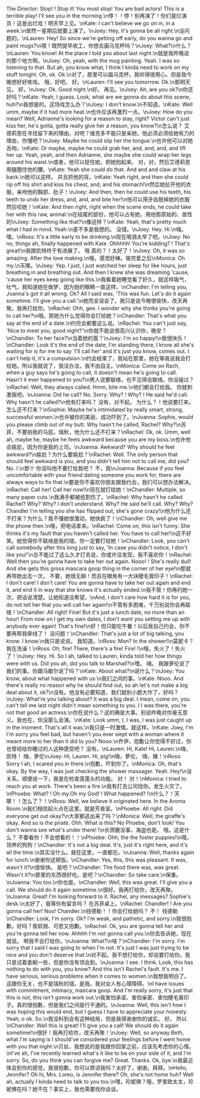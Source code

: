 The Director: Stop! ! Stop it! You must stop! You are bad actors! This is a terrible play! I'll see you in the morning.\n停！！停！别再演了！你们是烂演员！这是出烂戏！明天早上见。\nKate: I can't believe we go on in, in a week.\n居然一星期后就要上演了。\nJoey: Hey, it's gonna be all right.\n没问题的。\nLauren: Hey! So since we're getting off early, do you wanna go and paint mugs?\n喂！既然提早收工，你想去画马克杯吗？\nJoey: What?\n什么？\nLauren: You know! At the place I told you about last night.\n就是我昨晚说的那个地方啊。\nJoey: Oh, yeah, with the mug painting. Yeah. I was so listening to that. But ah, you know what, I think I kinda need to work on my stuff tonight. Oh, ok. Ok.\n对了，那里可以画马克杯。我听得很用心。但是我今晚想好好练戏。 哦，好吧。 好。\nLauren: I'll see you tomorrow. Ok.\n那明天见。 好。\nJoey: Ok. Good night.\n好。 再见。\nJoey: Ah, are you ok?\n你还好吗？\nKate: Yeah, I guess. Look, what are we gonna do about this scene, huh?\n我想是的。这场戏怎么办？\nJoey: I don't know.\n不知道。\nKate: Well umm, maybe if it had more heat.\n也许应该再激烈一点。\nJoey: How do you mean? Well, Adrianne's looking for a reason to stay, right? Victor can't just kiss her, he's gotta, gotta really give her a reason, you know?\n怎么说？ 艾德莉恩在寻找留下来的理由，对吧？维克多不能只是亲她，他必须必须给她有力的理由，你懂吧？\nJoey: Maybe he could slip her the tongue.\n也许他可以对她舌吻。\nKate: Or maybe, maybe he could grab her, and, and, and, and lift her up. Yeah, yeah, and then Adrianne, she maybe she could wrap her legs around his waist.\n或者，他可以捉住她，把她抱起来。 对，对，然后艾德莉恩用腿圈住他的腰。\nKate: Yeah she could do that. And and and claw at his back.\n她可以这样。 并且抓他的背。\nKate: Yeah right, and then she could rip off his shirt and kiss his chest, and, and his stomach!\n然后她扯开他的衣服，亲吻他的胸部、肚子！\nJoey: And then, then he could use his teeth, his teeth to undo her dress, and, and, and bite her!\n他可以用牙齿脱掉她的衣服然后咬她！\nKate: And then right, right when the scene ends, he could take her with this raw, animal.\n在结尾的部份，他可以占有她，用他那原始的、兽性的\nJoey: Something like that?\n像这样？\nKate: Yeah, that's pretty much what I had in mind. Yeah.\n差不多是我想的。 没错。\nJoey: Hey. Hi.\n嗨。 嘿。\nRoss: It's a little early to be drinking.\n现在喝酒太早了吧。\nJoey: No no, things ah, finally happened with Kate. Ohhhhh! You're kidding? ! That's great!\n我跟凯特终于有进展了。 哦 真的？！太好了！\nJoey: Oh, it was so amazing. After the love making.\n哦，感觉好棒。做完爱之后\nMonica: Oh my.\n天哪。\nJoey: Yep. I just, I just watched her sleep for like hours, just breathing in and breathing out. And then I knew she was dreaming 'cause, 'cause her eyes keep going like this.\n我看着她睡觉看了好久，就这样吸气，吐气。我知道她在做梦，因为她的眼睛一直这样。\nChandler: I'm telling you, Joanna's got it all wrong. Ok? All I said was, 'This was fun. Let's do it again sometime. I'll give you a call.'\n她完全误会了。我只是说今晚很愉快，改天再聚。我再打给你。\nRachel: Ohh, gee. I wonder why she thinks you're going to call her?\n哦。那她为什么觉得你会打给她？\nChandler: That's what you say at the end of a date.\n约完会都要这么说。\nRachel: You can't just say, 'Nice to meet you, good night?'\n你就不能说很高兴认识你，晚安？\nChandler: To her face?\n当着她的面？\nJoey: I'm so happy!\n我很快乐！\nChandler: Look it's the end of the date, I'm standing there, I know all she's waiting for is for me to say 'I'll call her' and it's just you know, comes out. I can't help it, it's a compulsion.\n约会结束了，我站在那里，她在等我说我会打给她。所以我就说了，我没办法，我不由自主。\nMonica: Come on Rach, when a guy says he's going to call, it doesn't mean he's going to call. Hasn't it ever happened to you?\n男人说要联络，也不见得会联络。你没碰过？\nRachel: Well, they always called. Hmm, bite me.\n他们都会打给我。 你就刺激我吧。\nJoanna: Did he call? No. Sorry. Why? ! Why? ! He said he'd call. Why hasn't he called?\n他有打来吗？ 没有，对不起。 为什么？！他说要打来。怎么还不打来？\nSophie: Maybe he's intimidated by really smart, strong, successful women.\n也许被你的美丽、成功吓到了。\nJoanna: Sophie, would you please climb out of my butt. Why hasn't he called, Rachel? Why?\n苏菲，不要拍我的马屁。瑞秋，他为什么还不打来？\nRachel: Ok, ok. Umm, well ah, maybe he, maybe he feels awkward because you are my boss.\n也许他会尴尬，因为你是我的上司。\nJoanna: Awkward? Why should he feel awkward?\n尴尬？为什么要尴尬？\nRachel: Well. The only person that should feel awkward is you, and you didn't tell him not to call me, did you? No. I.\n那个 你没叫他不要打给我吧？ 不，我\nJoanna: Because if you feel uncomfortable with your friend dating someone you work for, there are always ways to fix that.\n要是你不喜欢你朋友跟我约会，我们可以想办法解决。\nRachel: Call her! Call her now!\n现在就打给她！\nChandler: Multiple, so many paper cuts.\n我满手都被纸割伤了。\nRachel: Why hasn't he called Rachel? Why? Why? I don't understand. Why? He said he'll call. Why? Why? Chandler I'm telling you she has flipped out, she's gone crazy!\n他为什么还不打来？为什么？我不懂她很激动，她快疯了！\nChandler: Oh, well give me the phone then.\n哦，把电话拿来。\nRachel: Come on, this isn't funny. She thinks it's my fault that you haven't called her. You have to call her!\n这不好笑。她觉得你不联络是我的错。你一定要打给她！\nChandler: Look, you can't call somebody after this long just to say, 'In case you didn't notice, I don't like you!'\n总不能过了这么久才打去说，你或许没发现，我不喜欢你！\nRachel: Well then you're gonna have to take her out again. Nooo! ! She's really dull! And she gets this gross mascara goop thing in the corner of her eye!\n那就再带她出去一次。 不要，她很无聊！而且在眼角有一大块睫毛膏印子！\nRachel: I don't care! I don't care! You are gonna have to take her out again and end it, and end it in way that she knows it's actually ended.\n我不管！你再约她一次，把话说清楚。让她知道没希望。\nAnd, I don't care how hard it is for you, do not tell her that you will call her again!\n不管有多困难，千万别说你会再联络！\nChandler: All right! Fine! But it's just a lunch date, no more than an hour! From now on I get my own dates, I don't want you setting me up with anybody ever again! That's fine!\n好！但只能吃午餐！以后我自己约会，你不要再帮我牵线了！ 没问题！\nChandler: That's just a lot of big talking, you know. I know.\n我只是说说。 我知道。\nRoss: Mon? In the shower!\n莫妮卡？ 我在洗澡！\nRoss: Oh, fire! There, there's a fire! Fire! !\n哦，失火了！失火了！\nJoey: Hey. Hi. So I ah, talked to Lauren, kinda told her how things were with us. Did you ah, did you talk to Marshall?\n嘿。 嗨。 我跟萝伦说了我们的事。你跟马歇尔说了吗？\nKate: About what?\n说什么？\nJoey: You know, about what happened with us.\n我们之间的事。\nKate: Nooo. And there's really no reason why he should find out, so ah let's not make a big deal about it, ok?\n没有。他没有必要知道，我们就别小题大作了，好吗？\nJoey: What're you talking about? It was a big deal. I mean, come on, you can't tell me last night didn't mean something to you. I I was there, you're not that good an actress.\n你在说什么？这的确是大事。别说昨晚对你毫无意义。我也在，你没那么会演。\nKate: Look umm, I, I was, I was just caught up in the moment. That's all it was.\n我只是一时激情。就这样。\nKate: Joey, I'm I'm sorry you feel bad, but haven't you ever slept with a woman where it meant more to her than it did to you? Nooo.\n乔伊，抱歉让你觉得不好过，你也曾经给你睡过的人这种感受吧？ 没有。\nLauren: Hi, Kate! Hi, Lauren.\n嗨，凯特！ 嗨，萝伦\nJoey: Hi, Lauren. Hi, pig!\n嗨，萝伦。 嗨，猪！\nRoss: Sorry I ah, I scared you in there.\n抱歉，吓到你了。\nMonica: Oh, that's okay. By the way, I was just checking the shower massager. Yeah. Hey!\n没关系。顺便说一下，我是在检查莲蓬头的功能。 对！ 对！\nMonica: I tried to reach you at work. There's been a fire.\n我有打去公司找你。发生火灾了。\nPhoebe: What? ! Oh my.Oh my God! ! What happened? !\n什么？！天哪！！怎么了？！\nRoss: Well, we believe it originated here. In the Aroma Room.\n我们相信起火点在这里。就是芳香室。\nPhoebe: All right. Did everyone get out okay?\n大家都逃出来了吗？\nMonica: Well, the giraffe's okay. And so is the pirate. Ohh. What is this? No Phoebe, don't look! You don't wanna see what's under there! !\n长颈鹿没事，海盗也是。 哦。这是什么？ 不要看你！不会想看的！！\nPhoebe: Ohh, the the foster puppies!\n哦，领养的狗狗！\nChandler: It's not a big deal. It's, just it's right here, and it's all the time.\n其实没什么。就在这里，一直都在。\nJoanna: Well, thanks again for lunch.\n谢谢你这顿饭。\nChandler: Yes, this, this was pleasant. It was, wasn't it?\n很愉快。 是吧？\nChandler: The food there was, was great. Wasn't it?\n那里的东西很好吃。是吧？\nChandler: So take care.\n保重。\nJoanna: You too.\n你也是。\nChandler: Well, this was great. I'll give you a call. We should do it again sometime.\n很好。我再打给你，改天再聚。\nJoanna: Great! I'm looking forward to it. Rachel, any messages? Sophie's desk.\n太好了，我等你有留言吗？ 在苏菲桌上。\nRachel: Chandler! ! Are you gonna call her! Noo! Chandler.\n钱德勒！！你会打给她吗？ 不！ 钱德勒\nChandler: Look, I'm sorry. Ok? I'm weak, and pathetic, and sorry.\n我很抱歉。好吗？我软弱、可悲又抱歉。\nRachel: Ok, you are gonna tell her and you're gonna tell her now. Ahhhh I'm not gonna call you.\n你去告诉她，现在就说。 啊我不会打给你。\nJoanna: What?\n啥？\nChandler: I'm sorry. I'm sorry that I said I was going to when I'm not. It's just I was just trying to be nice and you don't deserve that.\n对不起。我不想打给你，却说要打给你。我只是试着委婉一些，但是你没有领会到。\nJoanna: I see. I think. Look, this has nothing to do with you, you know? And this isn't Rachel's fault. It's me. I have serious, serious problems when it comes to women.\n我想我明白了。 这跟你无关，也不是瑞秋的错。是我。我对女人有心理障碍。\nI have issues with commitment, intimacy, mascara goop. And I'm really sorry, it's just that this is not, this isn't gonna work out.\n我害怕承诺、害怕亲密、害怕睫毛膏印子。真的很抱歉，但是我们之间是行不通的。\nJoanna: Well, this isn't how I was hoping this would end, but I guess I have to appreciate your honesty. Yeah, o ok. So.\n我没料到会有这种结局，但是我得谢谢你的诚实。 好。 所以\nChandler: Well this is great! I'll give you a call! We should do it again sometime!\n很好！我再打给你，改天再聚！\nJoey: Well, so anyway Beth, what I'm saying is I should've considered your feelings before I went home with you that night.\n贝丝，我想说的是我跟你回家之前，应该先考虑你的心情。\nI've ah, I've recently learned what's it like to be on your side of it, and I'm sorry. So, do you think you can forgive me? Great. Thanks. Ok, bye.\n我最近体会到你的感觉，我很抱歉。你可以原谅我吗？太好了，谢谢。拜拜。\nHello, Jennifer? Oh hi, Mrs. Loreo, is Jennifer there? Oh, she's not home huh? Well ah, actually I kinda need to talk to you too.\n嘿，珍妮佛？哦，罗里欧太太，珍妮佛在吗？她不在？事实上，我也需要找你谈谈。
        